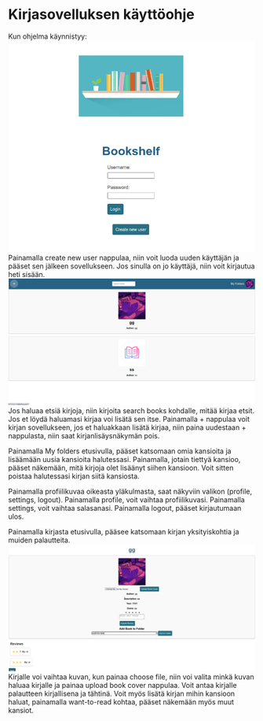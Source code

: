 # Kirjasovelluksen käyttöohje
Kun ohjelma käynnistyy:
![welcome](./static/images/manual/welcome_page.png)
Painamalla create new user nappulaa, niin voit luoda uuden käyttäjän ja pääset sen jälkeen sovellukseen.
Jos sinulla on jo käyttäjä, niin voit kirjautua heti sisään.
![app](./static/images/manual/app_page.png)
Jos haluaa etsiä kirjoja, niin kirjoita search books kohdalle, mitää kirjaa etsit. Jos et löydä haluamasi kirjaa voi lisätä sen itse.
Painamalla + nappulaa voit kirjan sovellukseen, jos et haluakkaan lisätä kirjaa, niin paina uudestaan + nappulasta, niin saat kirjanlisäysnäkymän pois.

Painamalla My folders etusivulla, pääset katsomaan omia kansioita ja lisäämään uusia kansioita halutessasi. Painamalla, jotain tiettyä kansioo, pääset näkemään, mitä kirjoja olet lisäänyt siihen kansioon. Voit sitten poistaa halutessasi kirjan siitä kansiosta.

Painamalla profiilikuvaa oikeasta yläkulmasta, saat näkyviin valikon (profile, settings, logout). Painamalla profile, voit vaihtaa profiilikuvasi. Painamalla settings, voit vaihtaa salasanasi. Painamalla logout, pääset kirjautumaan ulos.

Painamalla kirjasta etusivulla, pääsee katsomaan kirjan yksityiskohtia ja muiden palautteita.
![book](./static//images/manual/book_page.png)
Kirjalle voi vaihtaa kuvan, kun painaa choose file, niin voi valita minkä kuvan haluaa kirjalle ja painaa upload book cover nappulaa. Voit antaa kirjalle palautteen kirjallisena ja tähtinä. Voit myös lisätä kirjan mihin kansioon haluat, painamalla want-to-read kohtaa, pääset näkemään myös muut kansiot.

